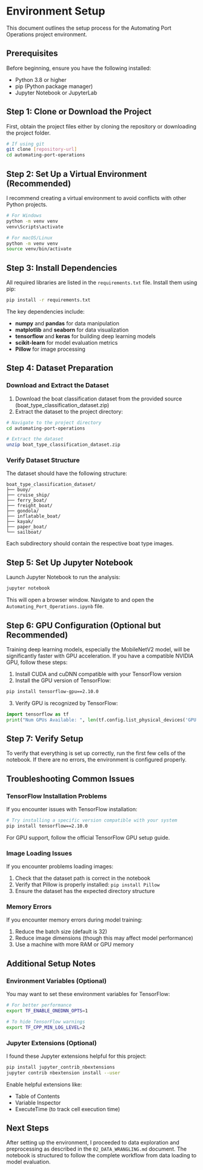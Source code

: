# Environment Setup

This document outlines the setup process for the Automating Port Operations project environment.

## Prerequisites

Before beginning, ensure you have the following installed:
- Python 3.8 or higher
- pip (Python package manager)
- Jupyter Notebook or JupyterLab

## Step 1: Clone or Download the Project

First, obtain the project files either by cloning the repository or downloading the project folder.

```bash
# If using git
git clone [repository-url]
cd automating-port-operations
```

## Step 2: Set Up a Virtual Environment (Recommended)

I recommend creating a virtual environment to avoid conflicts with other Python projects.

```bash
# For Windows
python -m venv venv
venv\Scripts\activate

# For macOS/Linux
python -m venv venv
source venv/bin/activate
```

## Step 3: Install Dependencies

All required libraries are listed in the `requirements.txt` file. Install them using pip:

```bash
pip install -r requirements.txt
```

The key dependencies include:
- **numpy** and **pandas** for data manipulation
- **matplotlib** and **seaborn** for data visualization
- **tensorflow** and **keras** for building deep learning models
- **scikit-learn** for model evaluation metrics
- **Pillow** for image processing

## Step 4: Dataset Preparation

### Download and Extract the Dataset

1. Download the boat classification dataset from the provided source (boat_type_classification_dataset.zip)
2. Extract the dataset to the project directory:

```bash
# Navigate to the project directory
cd automating-port-operations

# Extract the dataset
unzip boat_type_classification_dataset.zip
```

### Verify Dataset Structure

The dataset should have the following structure:

```
boat_type_classification_dataset/
├── buoy/
├── cruise_ship/
├── ferry_boat/
├── freight_boat/
├── gondola/
├── inflatable_boat/
├── kayak/
├── paper_boat/
└── sailboat/
```

Each subdirectory should contain the respective boat type images.

## Step 5: Set Up Jupyter Notebook

Launch Jupyter Notebook to run the analysis:

```bash
jupyter notebook
```

This will open a browser window. Navigate to and open the `Automating_Port_Operations.ipynb` file.

## Step 6: GPU Configuration (Optional but Recommended)

Training deep learning models, especially the MobileNetV2 model, will be significantly faster with GPU acceleration. If you have a compatible NVIDIA GPU, follow these steps:

1. Install CUDA and cuDNN compatible with your TensorFlow version
2. Install the GPU version of TensorFlow:

```bash
pip install tensorflow-gpu==2.10.0
```

3. Verify GPU is recognized by TensorFlow:

```python
import tensorflow as tf
print("Num GPUs Available: ", len(tf.config.list_physical_devices('GPU')))
```

## Step 7: Verify Setup

To verify that everything is set up correctly, run the first few cells of the notebook. If there are no errors, the environment is configured properly.

## Troubleshooting Common Issues

### TensorFlow Installation Problems

If you encounter issues with TensorFlow installation:

```bash
# Try installing a specific version compatible with your system
pip install tensorflow==2.10.0
```

For GPU support, follow the official TensorFlow GPU setup guide.

### Image Loading Issues

If you encounter problems loading images:

1. Check that the dataset path is correct in the notebook
2. Verify that Pillow is properly installed: `pip install Pillow`
3. Ensure the dataset has the expected directory structure

### Memory Errors

If you encounter memory errors during model training:

1. Reduce the batch size (default is 32)
2. Reduce image dimensions (though this may affect model performance)
3. Use a machine with more RAM or GPU memory

## Additional Setup Notes

### Environment Variables (Optional)

You may want to set these environment variables for TensorFlow:

```bash
# For better performance
export TF_ENABLE_ONEDNN_OPTS=1

# To hide TensorFlow warnings
export TF_CPP_MIN_LOG_LEVEL=2
```

### Jupyter Extensions (Optional)

I found these Jupyter extensions helpful for this project:

```bash
pip install jupyter_contrib_nbextensions
jupyter contrib nbextension install --user
```

Enable helpful extensions like:
- Table of Contents
- Variable Inspector
- ExecuteTime (to track cell execution time)

## Next Steps

After setting up the environment, I proceeded to data exploration and preprocessing as described in the `02_DATA_WRANGLING.md` document. The notebook is structured to follow the complete workflow from data loading to model evaluation.